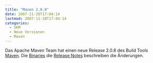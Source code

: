 ```yaml
---
title: "Maven 2.0.8"
date: 2007-11-28T17:04:14
lastmod: 2007-11-28T17:04:14
categories:
  - SKM
  - Neue Versionen
  - Maven
---
```

Das Apache Maven Team hat einen neue Release 2.0.8 des Build Tools <a href="http://maven.apache.org">Maven</a>. Die <a href="http://maven.apache.org/download.html"  title="Binaries">Binaries</a> die <a href="http://maven.apache.org/release-notes.html"  title="Release Notes">Release Notes</a> beschreiben die Änderungen.

